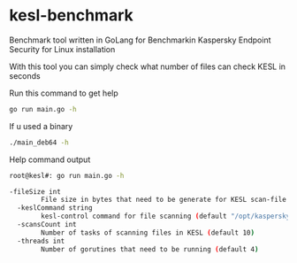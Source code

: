 # kesl-benchmark
Benchmark tool written in GoLang for Benchmarkin Kaspersky Endpoint Security for Linux installation

With this tool you can simply check what number of files can check KESL in seconds

Run this command to get help
```bash
go run main.go -h 
```
If u used a binary
```bash
./main_deb64 -h
```


Help command output
```bash
root@kesl#: go run main.go -h

-fileSize int
        File size in bytes that need to be generate for KESL scan-file task (default 1000000)
  -keslCommand string
        kesl-control command for file scanning (default "/opt/kaspersky/kesl/bin/kesl-control --scan-file %s --action Skip")
  -scansCount int
        Number of tasks of scanning files in KESL (default 10)
  -threads int
        Number of gorutines that need to be running (default 4)
```

